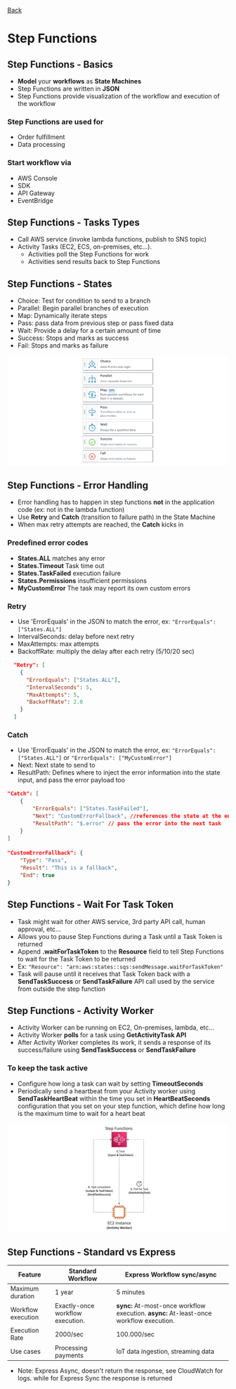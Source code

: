 [Back](./AWS.md)

# Step Functions

## Step Functions - Basics

- **Model** your **workflows** as **State Machines**
- Step Functions are written in **JSON**
- Step Functions provide visualization of the workflow and execution of the workflow

### Step Functions are used for

- Order fulfillment
- Data processing

### Start workflow via

- AWS Console
- SDK
- API Gateway
- EventBridge

## Step Functions - Tasks Types

- Call AWS service (invoke lambda functions, publish to SNS topic)
- Activity Tasks (EC2, ECS, on-premises, etc...).
  - Activities poll the Step Functions for work
  - Activities send results back to Step Functions

## Step Functions - States

- Choice: Test for condition to send to a branch
- Parallel: Begin parallel branches of execution
- Map: Dynamically iterate steps
- Pass: pass data from previous step or pass fixed data
- Wait: Provide a delay for a certain amount of time
- Success: Stops and marks as success
- Fail: Stops and marks as failure

![States](./assets/72.png)

## Step Functions - Error Handling

- Error handling has to happen in step functions **not** in the application code (ex: not in the lambda function)
- Use **Retry** and **Catch** (transition to failure path) in the State Machine
- When max retry attempts are reached, the **Catch** kicks in

### Predefined error codes

- **States.ALL** matches any error
- **States.Timeout** Task time out
- **States.TaskFailed** execution failure
- **States.Permissions** insufficient permissions
- **MyCustomError** The task may report its own custom errors

### Retry

- Use 'ErrorEquals' in the JSON to match the error, ex: `"ErrorEquals": ["States.ALL"]`
- IntervalSeconds: delay before next retry
- MaxAttempts: max attempts
- BackoffRate: multiply the delay after each retry (5/10/20 sec)

```json
  "Retry": [
    {
      "ErrorEquals": ["States.ALL"],
      "IntervalSeconds": 5,
      "MaxAttempts": 5,
      "BackoffRate": 2.0
    }
  ]
```

### Catch

- Use 'ErrorEquals' in the JSON to match the error, ex: `"ErrorEquals": ["States.ALL"]` or `"ErrorEquals": ["MyCustomError"]`
- Next: Next state to send to
- ResultPath: Defines where to inject the error information into the state input, and pass the error payload too

```json
"Catch": [
    {
        "ErrorEquals": ["States.TaskFailed"],
        "Next": "CustomErrorFallback", //references the state at the end
        "ResultPath": "$.error" // pass the error into the next task
    }
]

"CustomErrorFallback": {
    "Type": "Pass",
    "Result": "This is a fallback",
    "End": true
}
```

## Step Functions - Wait For Task Token

- Task might wait for other AWS service, 3rd party API call, human approval, etc...
- Allows you to pause Step Functions during a Task until a Task Token is returned
- Append **.waitForTaskToken** to the **Resource** field to tell Step Functions to wait for the Task Token to be returned
- Ex: `"Resource": "arn:aws:states::sqs:sendMessage.waitForTaskToken"`
- Task will pause until it receives that Task Token back with a **SendTaskSuccess** or **SendTaskFailure** API call used by the service from outside the step function

## Step Functions - Activity Worker

- Activity Worker can be running on EC2, On-premises, lambda, etc...
- Activity Worker **polls** for a task using **GetActivityTask API**
- After Activity Worker completes its work, it sends a response of its success/failure using **SendTaskSuccess** or **SendTaskFailure**

### To keep the task active

- Configure how long a task can wait by setting **TimeoutSeconds**
- Periodically send a heartbeat from your Activity worker using **SendTaskHeartBeat** within the time you set in **HeartBeatSeconds** configuration that you set on your step function, which define how long is the maximum time to wait for a heart beat

![Activity Worker](./assets/73.png)

## Step Functions - Standard vs Express

| Feature            | Standard Workflow                | Express Workflow sync/async                                                             |
| ------------------ | -------------------------------- | --------------------------------------------------------------------------------------- |
| Maximum duration   | 1 year                           | 5 minutes                                                                               |
| Workflow execution | Exactly-once workflow execution. | **sync:** At-most-once workflow execution. **async:** At-least-once workflow execution. |
| Execution Rate     | 2000/sec                         | 100.000/sec                                                                             |
| Use cases          | Processing payments              | IoT data ingestion, streaming data                                                      |

- Note: Express Async, doesn't return the response, see CloudWatch for logs. while for Express Sync the response is returned

